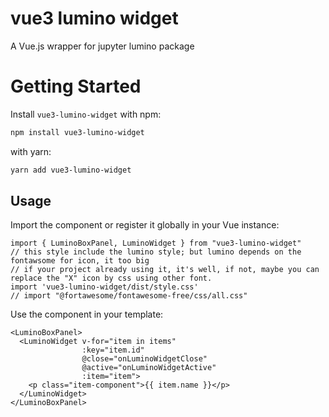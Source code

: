 # vue3 lumino widget

A Vue.js wrapper for jupyter lumino package

# Getting Started

Install `vue3-lumino-widget` with npm:

```bash
npm install vue3-lumino-widget
```

with yarn:

```bash
yarn add vue3-lumino-widget
```

## Usage

Import the component or register it globally in your Vue instance:

```vue
import { LuminoBoxPanel, LuminoWidget } from "vue3-lumino-widget"
// this style include the lumino style; but lumino depends on the fontawsome for icon, it too big
// if your project already using it, it's well, if not, maybe you can replace the "X" icon by css using other font.
import 'vue3-lumino-widget/dist/style.css'
// import "@fortawesome/fontawesome-free/css/all.css"
```

Use the component in your template:

```vue
<LuminoBoxPanel>
  <LuminoWidget v-for="item in items"
                :key="item.id"
                @close="onLuminoWidgetClose"
                @active="onLuminoWidgetActive"
                :item="item">
    <p class="item-component">{{ item.name }}</p>
  </LuminoWidget>
</LuminoBoxPanel>
```
